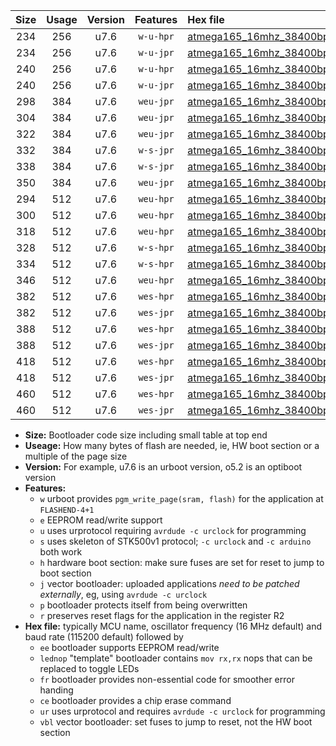 |Size|Usage|Version|Features|Hex file|
|:-:|:-:|:-:|:-:|:--|
|234|256|u7.6|`w-u-hpr`|[atmega165_16mhz_38400bps_ur.hex](https://raw.githubusercontent.com/stefanrueger/urboot/main//atmega165_16mhz_38400bps_ur.hex)|
|234|256|u7.6|`w-u-jpr`|[atmega165_16mhz_38400bps_ur_vbl.hex](https://raw.githubusercontent.com/stefanrueger/urboot/main//atmega165_16mhz_38400bps_ur_vbl.hex)|
|240|256|u7.6|`w-u-hpr`|[atmega165_16mhz_38400bps_lednop_ur.hex](https://raw.githubusercontent.com/stefanrueger/urboot/main//atmega165_16mhz_38400bps_lednop_ur.hex)|
|240|256|u7.6|`w-u-jpr`|[atmega165_16mhz_38400bps_lednop_ur_vbl.hex](https://raw.githubusercontent.com/stefanrueger/urboot/main//atmega165_16mhz_38400bps_lednop_ur_vbl.hex)|
|298|384|u7.6|`weu-jpr`|[atmega165_16mhz_38400bps_ee_ur_vbl.hex](https://raw.githubusercontent.com/stefanrueger/urboot/main//atmega165_16mhz_38400bps_ee_ur_vbl.hex)|
|304|384|u7.6|`weu-jpr`|[atmega165_16mhz_38400bps_ee_lednop_ur_vbl.hex](https://raw.githubusercontent.com/stefanrueger/urboot/main//atmega165_16mhz_38400bps_ee_lednop_ur_vbl.hex)|
|322|384|u7.6|`weu-jpr`|[atmega165_16mhz_38400bps_ee_lednop_fr_ur_vbl.hex](https://raw.githubusercontent.com/stefanrueger/urboot/main//atmega165_16mhz_38400bps_ee_lednop_fr_ur_vbl.hex)|
|332|384|u7.6|`w-s-jpr`|[atmega165_16mhz_38400bps_vbl.hex](https://raw.githubusercontent.com/stefanrueger/urboot/main//atmega165_16mhz_38400bps_vbl.hex)|
|338|384|u7.6|`w-s-jpr`|[atmega165_16mhz_38400bps_lednop_vbl.hex](https://raw.githubusercontent.com/stefanrueger/urboot/main//atmega165_16mhz_38400bps_lednop_vbl.hex)|
|350|384|u7.6|`weu-jpr`|[atmega165_16mhz_38400bps_ee_lednop_fr_ce_ur_vbl.hex](https://raw.githubusercontent.com/stefanrueger/urboot/main//atmega165_16mhz_38400bps_ee_lednop_fr_ce_ur_vbl.hex)|
|294|512|u7.6|`weu-hpr`|[atmega165_16mhz_38400bps_ee_ur.hex](https://raw.githubusercontent.com/stefanrueger/urboot/main//atmega165_16mhz_38400bps_ee_ur.hex)|
|300|512|u7.6|`weu-hpr`|[atmega165_16mhz_38400bps_ee_lednop_ur.hex](https://raw.githubusercontent.com/stefanrueger/urboot/main//atmega165_16mhz_38400bps_ee_lednop_ur.hex)|
|318|512|u7.6|`weu-hpr`|[atmega165_16mhz_38400bps_ee_lednop_fr_ur.hex](https://raw.githubusercontent.com/stefanrueger/urboot/main//atmega165_16mhz_38400bps_ee_lednop_fr_ur.hex)|
|328|512|u7.6|`w-s-hpr`|[atmega165_16mhz_38400bps.hex](https://raw.githubusercontent.com/stefanrueger/urboot/main//atmega165_16mhz_38400bps.hex)|
|334|512|u7.6|`w-s-hpr`|[atmega165_16mhz_38400bps_lednop.hex](https://raw.githubusercontent.com/stefanrueger/urboot/main//atmega165_16mhz_38400bps_lednop.hex)|
|346|512|u7.6|`weu-hpr`|[atmega165_16mhz_38400bps_ee_lednop_fr_ce_ur.hex](https://raw.githubusercontent.com/stefanrueger/urboot/main//atmega165_16mhz_38400bps_ee_lednop_fr_ce_ur.hex)|
|382|512|u7.6|`wes-hpr`|[atmega165_16mhz_38400bps_ee.hex](https://raw.githubusercontent.com/stefanrueger/urboot/main//atmega165_16mhz_38400bps_ee.hex)|
|382|512|u7.6|`wes-jpr`|[atmega165_16mhz_38400bps_ee_vbl.hex](https://raw.githubusercontent.com/stefanrueger/urboot/main//atmega165_16mhz_38400bps_ee_vbl.hex)|
|388|512|u7.6|`wes-hpr`|[atmega165_16mhz_38400bps_ee_lednop.hex](https://raw.githubusercontent.com/stefanrueger/urboot/main//atmega165_16mhz_38400bps_ee_lednop.hex)|
|388|512|u7.6|`wes-jpr`|[atmega165_16mhz_38400bps_ee_lednop_vbl.hex](https://raw.githubusercontent.com/stefanrueger/urboot/main//atmega165_16mhz_38400bps_ee_lednop_vbl.hex)|
|418|512|u7.6|`wes-hpr`|[atmega165_16mhz_38400bps_ee_lednop_fr.hex](https://raw.githubusercontent.com/stefanrueger/urboot/main//atmega165_16mhz_38400bps_ee_lednop_fr.hex)|
|418|512|u7.6|`wes-jpr`|[atmega165_16mhz_38400bps_ee_lednop_fr_vbl.hex](https://raw.githubusercontent.com/stefanrueger/urboot/main//atmega165_16mhz_38400bps_ee_lednop_fr_vbl.hex)|
|460|512|u7.6|`wes-hpr`|[atmega165_16mhz_38400bps_ee_lednop_fr_ce.hex](https://raw.githubusercontent.com/stefanrueger/urboot/main//atmega165_16mhz_38400bps_ee_lednop_fr_ce.hex)|
|460|512|u7.6|`wes-jpr`|[atmega165_16mhz_38400bps_ee_lednop_fr_ce_vbl.hex](https://raw.githubusercontent.com/stefanrueger/urboot/main//atmega165_16mhz_38400bps_ee_lednop_fr_ce_vbl.hex)|

- **Size:** Bootloader code size including small table at top end
- **Useage:** How many bytes of flash are needed, ie, HW boot section or a multiple of the page size
- **Version:** For example, u7.6 is an urboot version, o5.2 is an optiboot version
- **Features:**
  + `w` urboot provides `pgm_write_page(sram, flash)` for the application at `FLASHEND-4+1`
  + `e` EEPROM read/write support
  + `u` uses urprotocol requiring `avrdude -c urclock` for programming
  + `s` uses skeleton of STK500v1 protocol; `-c urclock` and `-c arduino` both work
  + `h` hardware boot section: make sure fuses are set for reset to jump to boot section
  + `j` vector bootloader: uploaded applications *need to be patched externally*, eg, using `avrdude -c urclock`
  + `p` bootloader protects itself from being overwritten
  + `r` preserves reset flags for the application in the register R2
- **Hex file:** typically MCU name, oscillator frequency (16 MHz default) and baud rate (115200 default) followed by
  + `ee` bootloader supports EEPROM read/write
  + `lednop` "template" bootloader contains `mov rx,rx` nops that can be replaced to toggle LEDs
  + `fr` bootloader provides non-essential code for smoother error handing
  + `ce` bootloader provides a chip erase command
  + `ur` uses urprotocol and requires `avrdude -c urclock` for programming
  + `vbl` vector bootloader: set fuses to jump to reset, not the HW boot section

